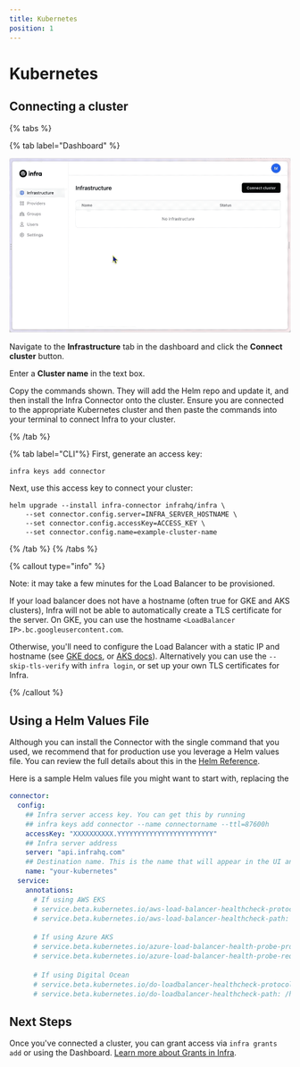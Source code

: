 ```yaml
---
title: Kubernetes
position: 1
---
```


# Kubernetes

## Connecting a cluster

{% tabs %}

{% tab label="Dashboard" %}

![Connect to a cluster](../../images/connectcluster.gif)

Navigate to the **Infrastructure** tab in the dashboard and click the **Connect cluster** button.

Enter a **Cluster name** in the text box.

Copy the commands shown. They will add the Helm repo and update it, and then install the Infra Connector onto the cluster. Ensure you are connected to the appropriate Kubernetes cluster and then paste the commands into your terminal to connect Infra to your cluster.

{% /tab %}

{% tab label="CLI"%}
First, generate an access key:

```shell
infra keys add connector
```

Next, use this access key to connect your cluster:

```shell
helm upgrade --install infra-connector infrahq/infra \
    --set connector.config.server=INFRA_SERVER_HOSTNAME \
    --set connector.config.accessKey=ACCESS_KEY \
    --set connector.config.name=example-cluster-name
```

{% /tab %}
{% /tabs %}

{% callout type="info" %}

Note: it may take a few minutes for the Load Balancer to be provisioned.

If your load balancer does not have a hostname (often true for GKE and AKS clusters), Infra will not be able to automatically create a TLS certificate for the server. On GKE, you can use the hostname `<LoadBalancer IP>.bc.googleusercontent.com`.

Otherwise, you'll need to configure the Load Balancer with a static IP and hostname (see
[GKE docs](https://cloud.google.com/kubernetes-engine/docs/tutorials/configuring-domain-name-static-ip), or
[AKS docs](https://docs.microsoft.com/en-us/azure/aks/static-ip#create-a-static-ip-address)).
Alternatively you can use the `--skip-tls-verify` with `infra login`, or set up your own TLS certificates for Infra.

{% /callout %}

## Using a Helm Values File

Although you can install the Connector with the single command that you used, we recommend that for production use you leverage a Helm values file. You can review the full details about this in the [Helm Reference](../../reference/helm.md).

Here is a sample Helm values file you might want to start with, replacing the

```yaml
connector:
  config:
    ## Infra server access key. You can get this by running
    ## infra keys add connector --name connectorname --ttl=87600h
    accessKey: "XXXXXXXXXX.YYYYYYYYYYYYYYYYYYYYYYYY"
    ## Infra server address
    server: "api.infrahq.com"
    ## Destination name. This is the name that will appear in the UI and CLI
    name: "your-kubernetes"
  service:
    annotations:
      # If using AWS EKS
      # service.beta.kubernetes.io/aws-load-balancer-healthcheck-protocol: HTTPS
      # service.beta.kubernetes.io/aws-load-balancer-healthcheck-path: /healthz

      # If using Azure AKS
      # service.beta.kubernetes.io/azure-load-balancer-health-probe-protocol: https # Kubernetes 1.20+
      # service.beta.kubernetes.io/azure-load-balancer-health-probe-request-path: healthz # Kubernetes 1.20+

      # If using Digital Ocean
      # service.beta.kubernetes.io/do-loadbalancer-healthcheck-protocol: https
      # service.beta.kubernetes.io/do-loadbalancer-healthcheck-path: /healthz
```

## Next Steps

Once you've connected a cluster, you can grant access via `infra grants add` or using the Dashboard. [Learn more about Grants in Infra](../grants.md).

